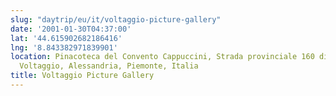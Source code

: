 ```yaml
---
slug: "daytrip/eu/it/voltaggio-picture-gallery"
date: '2001-01-30T04:37:00'
lat: '44.615902682186416'
lng: '8.843382971839901'
location: Pinacoteca del Convento Cappuccini, Strada provinciale 160 di Val Lemme,
  Voltaggio, Alessandria, Piemonte, Italia
title: Voltaggio Picture Gallery
---
```



